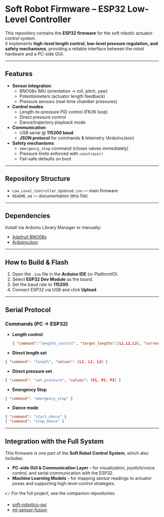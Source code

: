 
# Soft Robot Firmware – ESP32 Low-Level Controller  

This repository contains the **ESP32 firmware** for the soft robotic actuator control system.  
It implements **high-level length control, low-level pressure regulation, and safety mechanisms**, providing a reliable interface between the robot hardware and a PC-side GUI.  

---

## Features  
- **Sensor integration**:  
  - BNO08x IMU (orientation → roll, pitch, yaw)  
  - Potentiometers (actuator length feedback)  
  - Pressure sensors (real-time chamber pressures)  
- **Control modes**:  
  - Length-to-pressure PID control (FK/IK loop)  
  - Direct pressure control  
  - Dance/trajectory playback mode  
- **Communication**:  
  - USB serial @ **115200 baud**  
  - **JSON protocol** for commands & telemetry (ArduinoJson)  
- **Safety mechanisms**:  
  - `emergency_stop` command (closes valves immediately)  
  - Pressure limits enforced with `constrain()`  
  - Fail-safe defaults on boot  

---

## Repository Structure  
- `Low_Level_Controller_Updated.ino` — main firmware  
- `README.md` — documentation (this file)  

---

## Dependencies  
Install via Arduino Library Manager or manually:  
- [Adafruit BNO08x](https://github.com/adafruit/Adafruit_BNO08x)  
- [ArduinoJson](https://arduinojson.org/)  

---

## How to Build & Flash  
1. Open the `.ino` file in the **Arduino IDE** (or PlatformIO).  
2. Select **ESP32 Dev Module** as the board.  
3. Set the baud rate to **115200**.  
4. Connect ESP32 via USB and click **Upload**.  

---

## Serial Protocol  

### Commands (PC → ESP32)  
- **Length control**  
  ```json
  { "command":"lengths_control", "target_lengths":[L1,L2,L3], "current_lengths":[C1,C2,C3] }
  ```

- **Direct length set** 
```json
{ "command": "length", "values": [L1, L2, L3] }
```

- **Direct pressure set** 
```json
{ "command": "set_pressure", "values": [P1, P2, P3] }
```
- **Emergency Stop** 
```json
{ "command": "emergency_stop" }
```

- **Dance mode** 
```json
{ "command": "start_dance" }
{ "command": "stop_dance" }
```

---

## Integration with the Full System  
This firmware is one part of the **Soft Robot Control System**, which also includes:  
- **PC-side GUI & Communication Layer** – for visualization, joystick/voice control, and serial communication with the ESP32.  
- **Machine Learning Models** – for mapping sensor readings to actuator poses and supporting high-level control strategies.  

👉 For the full project, see the companion repositories:  
- [soft-robotics-gui](https://github.com/luqmanroslan/SoftRobotics-PyQt5-GUI)  
- [ml-sensor-fusion](https://github.com/luqmanroslan/ml-training)  






